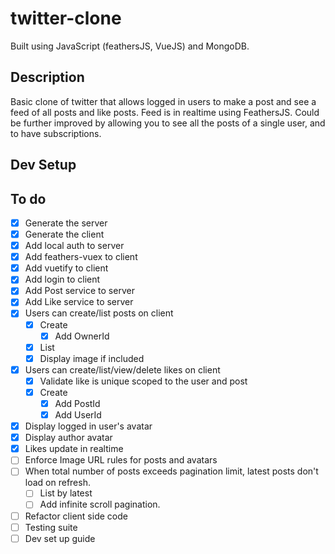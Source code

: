 # twitter-clone

Built using JavaScript (feathersJS, VueJS) and MongoDB.

## Description
Basic clone of twitter that allows logged in users to make a post and see a feed of all posts and like posts. Feed is in realtime using FeathersJS. Could be further improved by allowing you to see all the posts of a single user, and to have subscriptions.

## Dev Setup

## To do

* [x] Generate the server
* [x] Generate the client
* [x] Add local auth to server
* [x] Add feathers-vuex to client
* [x] Add vuetify to client
* [X] Add login to client
* [X] Add Post service to server
* [x] Add Like service to server
* [x] Users can create/list posts on client
  * [x] Create
    * [x] Add OwnerId
  * [x] List
  * [x] Display image if included
* [x] Users can create/list/view/delete likes on client
  * [x] Validate like is unique scoped to the user and post
  * [x] Create
    * [x] Add PostId
    * [x] Add UserId
* [x] Display logged in user's avatar
* [x] Display author avatar
* [x] Likes update in realtime
* [ ] Enforce Image URL rules for posts and avatars
* [ ] When total number of posts exceeds pagination limit, latest posts don't load on refresh.
  * [ ] List by latest
  * [ ] Add infinite scroll pagination.
* [ ] Refactor client side code
* [ ] Testing suite
* [ ] Dev set up guide